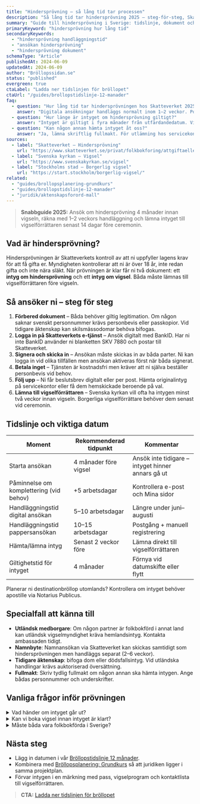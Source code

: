 ```yaml
---
title: "Hindersprövning – så lång tid tar processen"
description: "Så lång tid tar hindersprövning 2025 – steg-för-steg, Skatteverkets handläggningstid och vad ni behöver för att få intyg i tid."
summary: "Guide till hindersprövning i Sverige: tidslinje, dokument och specialfall så att intyget hinner registreras före vigseln."
primaryKeyword: "hindersprövning hur lång tid"
secondaryKeywords:
  - "hindersprövning handläggningstid"
  - "ansökan hindersprövning"
  - "hindersprövning dokument"
schemaType: "Article"
publishedAt: 2024-06-09
updatedAt: 2024-06-09
author: "Bröllopssidan.se"
status: "published"
evergreen: true
ctaLabel: "Ladda ner tidslinjen för bröllopet"
ctaUrl: "/guides/brollopstidslinje-12-manader"
faq:
  - question: "Hur lång tid tar hindersprövningen hos Skatteverket 2025?"
    answer: "Digitala ansökningar handläggs normalt inom 1–2 veckor. Postade blanketter kan ta upp till 3 veckor under högsäsong (maj–augusti)."
  - question: "Hur länge är intyget om hindersprövning giltigt?"
    answer: "Intyget är giltigt i fyra månader från utfärdandedatum. Vigseln måste genomföras innan giltighetstiden går ut."
  - question: "Kan någon annan hämta intyget åt oss?"
    answer: "Ja, lämna skriftlig fullmakt. För utlämning hos servicekontor krävs legitimation och fullmakt med namn och personnummer på den som hämtar."
sources:
  - label: "Skatteverket – Hindersprövning"
    url: "https://www.skatteverket.se/privat/folkbokforing/attgiftaellerregistrerapartnerskap/hindersprovning.4.18e1b10334ebe8bc80002021.html"
  - label: "Svenska kyrkan – Vigsel"
    url: "https://www.svenskakyrkan.se/vigsel"
  - label: "Stockholms stad – Borgerlig vigsel"
    url: "https://start.stockholm/borgerlig-vigsel/"
related:
  - "guides/brollopsplanering-grundkurs"
  - "guides/brollopstidslinje-12-manader"
  - "juridik/aktenskapsforord-mall"
---
```


> **Snabbguide 2025:** Ansök om hindersprövning 4 månader innan vigseln, räkna med 1–2 veckors handläggning och lämna intyget till vigselförrättaren senast 14 dagar före ceremonin.

## Vad är hindersprövning?

Hindersprövningen är Skatteverkets kontroll av att ni uppfyller lagens krav för att få gifta er. Myndigheten kontrollerar att ni är över 18 år, inte redan gifta och inte nära släkt. När prövningen är klar får ni två dokument: ett **intyg om hindersprövning** och ett **intyg om vigsel**. Båda måste lämnas till vigselförrättaren före vigseln.

## Så ansöker ni – steg för steg

1. **Förbered dokument** – Båda behöver giltig legitimation. Om någon saknar svenskt personnummer krävs personbevis eller passkopior. Vid tidigare äktenskap kan skilsmässodomar behöva bifogas.
2. **Logga in på Skatteverkets e-tjänst** – Ansök digitalt med BankID. Har ni inte BankID använder ni blanketten SKV 7880 och postar till Skatteverket.
3. **Signera och skicka in** – Ansökan måste skickas in av båda parter. Ni kan logga in vid olika tillfällen men ansökan aktiveras först när båda signerat.
4. **Betala inget** – Tjänsten är kostnadsfri men kräver att ni själva beställer personbevis vid behov.
5. **Följ upp** – Ni får beslutsbrev digitalt eller per post. Hämta originalintyg på servicekontor eller få dem hemskickade beroende på val.
6. **Lämna till vigselförrättaren** – Svenska kyrkan vill ofta ha intygen minst två veckor innan vigseln. Borgerliga vigselförrättare behöver dem senast vid ceremonin.

## Tidslinje och viktiga datum

| Moment                                  | Rekommenderad tidpunkt | Kommentar                                         |
| --------------------------------------- | ---------------------- | ------------------------------------------------- |
| Starta ansökan                          | 4 månader före vigsel  | Ansök inte tidigare – intyget hinner annars gå ut |
| Påminnelse om komplettering (vid behov) | +5 arbetsdagar         | Kontrollera e-post och Mina sidor                 |
| Handläggningstid digital ansökan        | 5–10 arbetsdagar       | Längre under juni–augusti                         |
| Handläggningstid pappersansökan         | 10–15 arbetsdagar      | Postgång + manuell registrering                   |
| Hämta/lämna intyg                       | Senast 2 veckor före   | Lämna direkt till vigselförrättaren               |
| Giltighetstid för intyget               | 4 månader              | Förnya vid datumskifte eller flytt                |

Planerar ni destinationbröllop utomlands? Kontrollera om intyget behöver apostille via Notarius Publicus.

## Specialfall att känna till

- **Utländsk medborgare**: Om någon partner är folkbokförd i annat land kan utländsk vigselmyndighet kräva hemlandsintyg. Kontakta ambassaden tidigt.
- **Namnbyte**: Namnansökan via Skatteverket kan skickas samtidigt som hindersprövningen men handläggs separat (2–6 veckor).
- **Tidigare äktenskap**: bifoga dom eller dödsfallsintyg. Vid utländska handlingar krävs auktoriserad översättning.
- **Fullmakt**: Skriv tydlig fullmakt om någon annan ska hämta intygen. Ange bådas personnummer och underskrifter.

## Vanliga frågor inför prövningen

<details>
<summary>Vad händer om intyget går ut?</summary>
<p>Ni måste ansöka igen. Lämna det gamla intyget till vigselförrättaren och komplettera med det nya så snart det kommit.</p>
</details>

<details>
<summary>Kan vi boka vigsel innan intyget är klart?</summary>
<p>Ja, men säkra en marginal. Kyrkan eller kommunen kan avboka om intyget saknas en vecka före vigseln.</p>
</details>

<details>
<summary>Måste båda vara folkbokförda i Sverige?</summary>
<p>Nej, men minst en person ska vara folkbokförd eller svensk medborgare för att använda Skatteverkets e-tjänst. Alternativt ansöker ni via blankett.</p>
</details>

## Nästa steg

- Lägg in datumen i vår [Bröllopstidslinje 12 månader](/guides/brollopstidslinje-12-manader/).
- Kombinera med [Bröllopsplanering: Grundkurs](/guides/brollopsplanering-grundkurs/) så att juridiken ligger i samma projektplan.
- Förvar intygen i en märkning med pass, vigselprogram och kontaktlista till vigselförrättaren.

> **CTA:** [Ladda ner tidslinjen för bröllopet](/guides/brollopstidslinje-12-manader)
